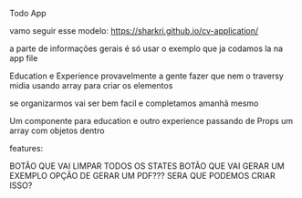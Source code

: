 Todo App

vamo seguir esse modelo: https://sharkri.github.io/cv-application/

a parte de informações gerais é só usar o exemplo que ja codamos la na app file

Education e Experience provavelmente a gente fazer que nem o traversy midia usando array para criar os elementos

se organizarmos vai ser bem facil e completamos amanhã mesmo

Um componente para education e outro experience passando de Props um array com objetos dentro

features:

BOTÃO QUE VAI LIMPAR TODOS OS STATES
BOTÃO QUE VAI GERAR UM EXEMPLO
OPÇÃO DE GERAR UM PDF??? SERA QUE PODEMOS CRIAR ISSO?
